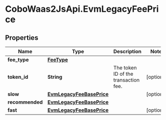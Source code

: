 # CoboWaas2JsApi.EvmLegacyFeePrice

## Properties

Name | Type | Description | Notes
------------ | ------------- | ------------- | -------------
**fee_type** | [**FeeType**](FeeType.md) |  | 
**token_id** | **String** | The token ID of the transaction fee. | [optional] 
**slow** | [**EvmLegacyFeeBasePrice**](EvmLegacyFeeBasePrice.md) |  | [optional] 
**recommended** | [**EvmLegacyFeeBasePrice**](EvmLegacyFeeBasePrice.md) |  | 
**fast** | [**EvmLegacyFeeBasePrice**](EvmLegacyFeeBasePrice.md) |  | [optional] 


